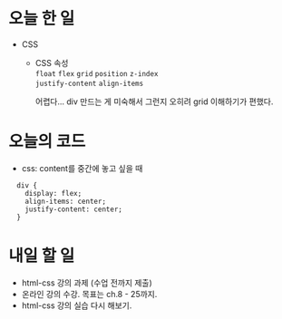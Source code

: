 # 오늘 한 일

- CSS

  - CSS 속성  
    `float` `flex` `grid`
    `position` `z-index`  
    `justify-content` `align-items`

    어렵다... div 만드는 게 미숙해서 그런지 오히려 grid 이해하기가 편했다.

# 오늘의 코드

- css: content를 중간에 놓고 싶을 때

```
  div {
    display: flex;
    align-items: center;
    justify-content: center;
  }
```

# 내일 할 일
- html-css 강의 과제 (수업 전까지 제출)
- 온라인 강의 수강. 목표는 ch.8 - 25까지.
- html-css 강의 실습 다시 해보기.


